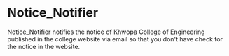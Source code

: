 # Notice_Notifier
Notice_Notifier notifies the notice of Khwopa College of Engineering published in the college website via email so that you don't have check for the notice in the website. 

